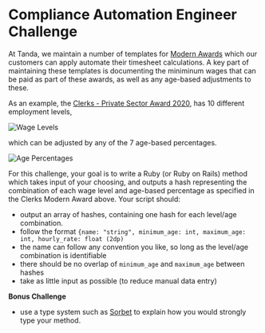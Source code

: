 # Compliance Automation Engineer Challenge

At Tanda, we maintain a number of templates for [Modern Awards](https://www.fairwork.gov.au/awards-and-agreements/awards/list-of-awards) which our customers can apply automate their timesheet calculations. A key part of maintaining these templates is documenting the miniminum wages that can be paid as part of these awards, as well as any age-based adjustments to these.  

As an example, the [Clerks - Private Sector Award 2020](http://awardviewer.fwo.gov.au/award/show/MA000002#P413_32840), has 10 different employment levels,

![Wage Levels](https://github.com/TandaHQ/work-samples/blob/add-compliance-tech-challenge/compliance/Clerks%20Age-Based%20Percentages.png)

which can be adjusted by any of the 7 age-based percentages.

![Age Percentages](https://github.com/TandaHQ/work-samples/blob/add-compliance-tech-challenge/compliance/Clerks%20Age-Based%20Percentages.png)

For this challenge, your goal is to write a Ruby (or Ruby on Rails) method which takes input of your choosing, and outputs a hash representing the combination of each wage level and age-based percentage as specified in the Clerks Modern Award above.  Your script should:

 - output an array of hashes, containing one hash for each level/age combination.  
 - follow the format ```{name: "string", minimum_age: int, maximum_age: int, hourly_rate: float (2dp)```
 - the name can follow any convention you like, so long as the level/age combination is identifiable
 - there should be no overlap of `minimum_age` and `maximum_age` between hashes
 - take as little input as possible (to reduce manual data entry)
 
 **Bonus Challenge**
  - use a type system such as [Sorbet](https://sorbet.org/) to explain how you would strongly type your method.  
